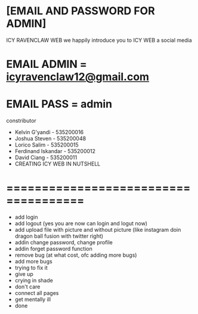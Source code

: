 # [EMAIL AND PASSWORD FOR ADMIN]

ICY RAVENCLAW WEB
we happily introduce you to ICY WEB a social media

# EMAIL ADMIN = icyravenclaw12@gmail.com

# EMAIL PASS = admin

constributor

* Kelvin G'yandi - 535200016
* Joshua Steven - 535200048
* Lorico Salim - 535200015
* Ferdinand Iskandar - 535200012
* David Ciang - 535200011
* CREATING ICY WEB IN NUTSHELL

# =====================================

* add login
* add logout (yes you are now can login and logut now)
* add upload file with picture and without picture (like instagram doin dragon ball fusion with twitter right)
* addin change password, change profile
* addin forget password function
* remove bug (at what cost, ofc adding more bugs)
* add more bugs
* trying to fix it
* give up
* crying in shade
* don't care
* connect all pages
* get mentally ill
* done
